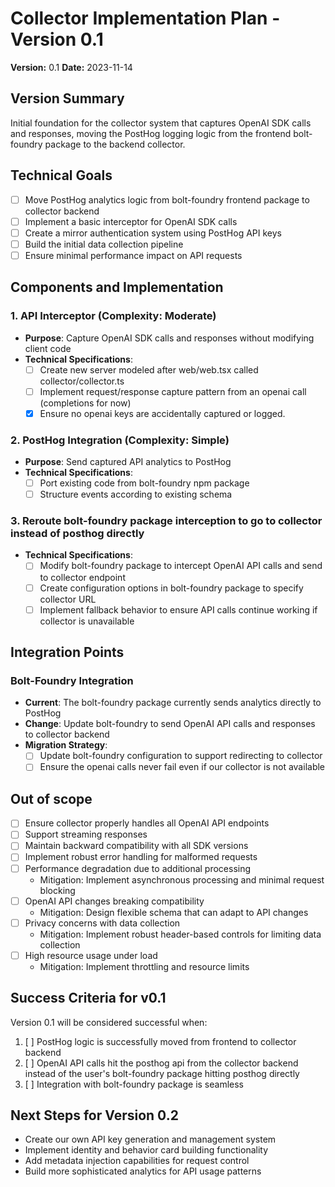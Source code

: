 # Collector Implementation Plan - Version 0.1

**Version:** 0.1 **Date:** 2023-11-14

## Version Summary

Initial foundation for the collector system that captures OpenAI SDK calls and
responses, moving the PostHog logging logic from the frontend bolt-foundry
package to the backend collector.

## Technical Goals

- [ ] Move PostHog analytics logic from bolt-foundry frontend package to
      collector backend
- [ ] Implement a basic interceptor for OpenAI SDK calls
- [ ] Create a mirror authentication system using PostHog API keys
- [ ] Build the initial data collection pipeline
- [ ] Ensure minimal performance impact on API requests

## Components and Implementation

### 1. API Interceptor (Complexity: Moderate)

- **Purpose**: Capture OpenAI SDK calls and responses without modifying client
  code
- **Technical Specifications**:
  - [ ] Create new server modeled after web/web.tsx called
        collector/collector.ts
  - [ ] Implement request/response capture pattern from an openai call
        (completions for now)
  - [x] Ensure no openai keys are accidentally captured or logged.

### 2. PostHog Integration (Complexity: Simple)

- **Purpose**: Send captured API analytics to PostHog
- **Technical Specifications**:
  - [ ] Port existing code from bolt-foundry npm package
  - [ ] Structure events according to existing schema

### 3. Reroute bolt-foundry package interception to go to collector instead of posthog directly

- **Technical Specifications**:
  - [ ] Modify bolt-foundry package to intercept OpenAI API calls and send to
        collector endpoint
  - [ ] Create configuration options in bolt-foundry package to specify
        collector URL
  - [ ] Implement fallback behavior to ensure API calls continue working if
        collector is unavailable

## Integration Points

### Bolt-Foundry Integration

- **Current**: The bolt-foundry package currently sends analytics directly to
  PostHog
- **Change**: Update bolt-foundry to send OpenAI API calls and responses to
  collector backend
- **Migration Strategy**:
  - [ ] Update bolt-foundry configuration to support redirecting to collector
  - [ ] Ensure the openai calls never fail even if our collector is not
        available

## Out of scope

- [ ] Ensure collector properly handles all OpenAI API endpoints
- [ ] Support streaming responses
- [ ] Maintain backward compatibility with all SDK versions
- [ ] Implement robust error handling for malformed requests
- [ ] Performance degradation due to additional processing
  - Mitigation: Implement asynchronous processing and minimal request blocking
- [ ] OpenAI API changes breaking compatibility
  - Mitigation: Design flexible schema that can adapt to API changes
- [ ] Privacy concerns with data collection
  - Mitigation: Implement robust header-based controls for limiting data
    collection
- [ ] High resource usage under load
  - Mitigation: Implement throttling and resource limits

## Success Criteria for v0.1

Version 0.1 will be considered successful when:

1. [ ] PostHog logic is successfully moved from frontend to collector backend
2. [ ] OpenAI API calls hit the posthog api from the collector backend instead
       of the user's bolt-foundry package hitting posthog directly
3. [ ] Integration with bolt-foundry package is seamless

## Next Steps for Version 0.2

- Create our own API key generation and management system
- Implement identity and behavior card building functionality
- Add metadata injection capabilities for request control
- Build more sophisticated analytics for API usage patterns
